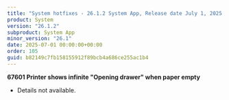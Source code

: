 ```yaml
---
title: "System hotfixes - 26.1.2 System App, Release date July 1, 2025 - Hotfixes"
product: System
version: "26.1.2"
subproduct: System App
minor_version: "26.1"
date: 2025-07-01 00:00:00+00:00
order: 105
guid: b82149c7fb158155912f89bcb4a686ce255ac1b4
---
```


<strong>67601 Printer shows infinite "Opening drawer" when paper empty</strong>
<ul><li>Details not available.</li></ul>

